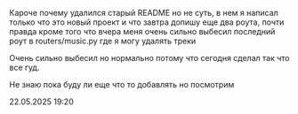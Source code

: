 Кароче почему удалился старый README но не суть, в нем я написал только что это новый проект и что завтра допишу еще два роута, почти правда кроме того что вчера меня очень сильно выбесил последний роут в routers/music.py где я могу удалять треки


Очень сильно выбесил но нормально потому что сегодня сделал так что все гуд. 


Не знаю пока буду ли еще что то добавлять но посмотрим


22.05.2025 19:20
